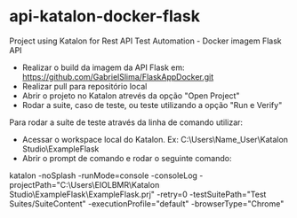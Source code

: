 # api-katalon-docker-flask
Project using Katalon for Rest API Test Automation - Docker imagem Flask API

- Realizar o build da imagem da API Flask em: https://github.com/GabrielSlima/FlaskAppDocker.git
- Realizar pull para repositório local
- Abrir o projeto no Katalon atrevés da opção "Open Project"
- Rodar a suite, caso de teste, ou teste utilizando a opção "Run e Verify"
 
 Para rodar a suíte de teste através da linha de comando utilizar:
 
 - Acessar o workspace local do Katalon. Ex: C:\Users\Name_User\Katalon Studio\ExampleFlask
 - Abrir o prompt de comando e rodar o seguinte comando:
 
 katalon -noSplash  -runMode=console -consoleLog -projectPath="C:\Users\EIOLBMR\Katalon Studio\ExampleFlask\ExampleFlask.prj" -retry=0 -testSuitePath="Test Suites/SuiteContent" -executionProfile="default" -browserType="Chrome"
